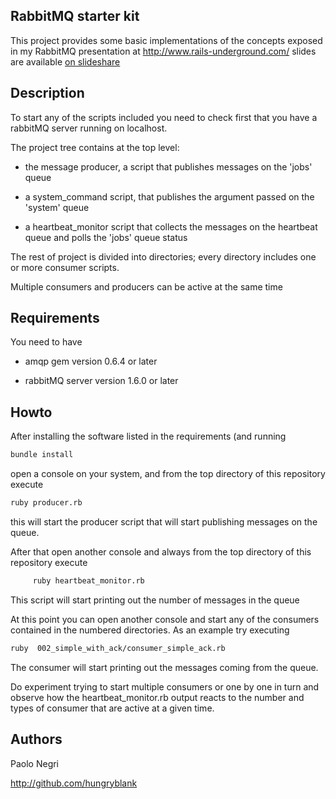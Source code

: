 ## RabbitMQ starter kit

This project provides some basic implementations of the concepts exposed
in my RabbitMQ presentation at http://www.rails-underground.com/
slides are available [on slideshare](http://www.slideshare.net/hungryblank/distributed-and-concurrent-programming-with-rabbitmq-and-eventmachine-rails-underground-2009 "Distributed and concurrent programming with RabbitMQ and EventMachine Rails Underground 2009")
## Description
  To start any of the scripts included you need to check first that you have a rabbitMQ server running on localhost.

  The project tree contains at the top level:

*   the message producer, a script that publishes messages on the 'jobs' queue

*   a system_command script, that publishes the argument passed on the 'system' queue

*   a heartbeat_monitor script that collects the messages on the heartbeat
    queue and polls the 'jobs' queue status

  The rest of project is divided into directories; every directory includes one or more consumer scripts.

  Multiple consumers and producers can be active at the same time 
  
## Requirements
  You need to have 

* amqp gem version 0.6.4 or later

* rabbitMQ server version 1.6.0 or later

## Howto
  After installing the software listed in the requirements (and running

```bash
bundle install
```

  open a console on your system, and from the top directory of this repository execute

```bash
ruby producer.rb
```

  this will start the producer script that will start publishing messages on
  the queue.

  After that open another console and always from the top directory of this
  repository execute

```bash
     ruby heartbeat_monitor.rb
```

  This script will start printing out the number of messages in the queue

  At this point you can open another console and start any of the consumers
  contained in the numbered directories. As an example try executing

```bash
ruby  002_simple_with_ack/consumer_simple_ack.rb
```

  The consumer will start printing out the messages coming from the queue.

  Do experiment trying to start multiple consumers or one by one in turn and
  observe how the heartbeat_monitor.rb output reacts to the number and types
  of consumer that are active at a given time.

## Authors
  Paolo Negri

http://github.com/hungryblank
